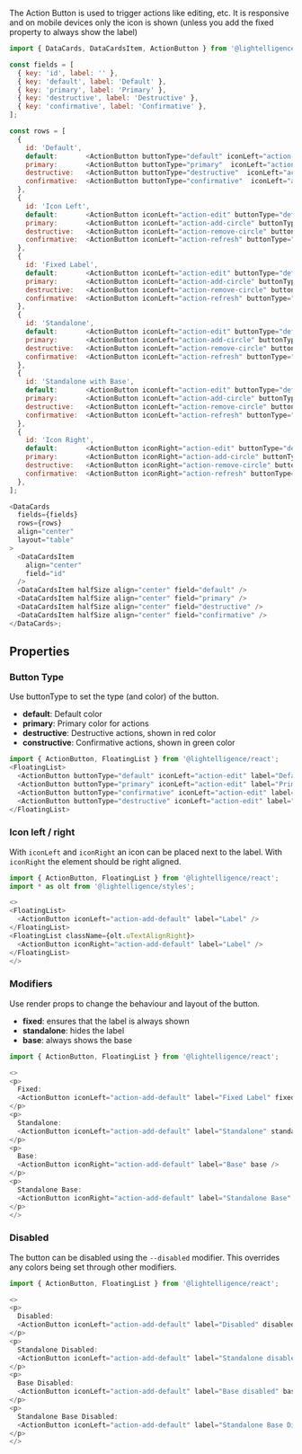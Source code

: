 The Action Button is used to trigger actions like editing, etc.
It is responsive and on mobile devices only the icon is shown (unless you add the fixed property to always show the label)


```js
import { DataCards, DataCardsItem, ActionButton } from '@lightelligence/react';

const fields = [
  { key: 'id', label: '' },
  { key: 'default', label: 'Default' },
  { key: 'primary', label: 'Primary' },
  { key: 'destructive', label: 'Destructive' },
  { key: 'confirmative', label: 'Confirmative' },
];

const rows = [
  {
    id: 'Default',
    default:       <ActionButton buttonType="default" iconLeft="action-edit" />,
    primary:       <ActionButton buttonType="primary"  iconLeft="action-add-circle" />,
    destructive:   <ActionButton buttonType="destructive"  iconLeft="action-remove-circle" />,
    confirmative:  <ActionButton buttonType="confirmative"  iconLeft="action-refresh" />,
  },
  {
    id: 'Icon Left',
    default:       <ActionButton iconLeft="action-edit" buttonType="default" label="Label" />,
    primary:       <ActionButton iconLeft="action-add-circle" buttonType="primary" label="Label" />,
    destructive:   <ActionButton iconLeft="action-remove-circle" buttonType="destructive" label="Label" />,
    confirmative:  <ActionButton iconLeft="action-refresh" buttonType="confirmative" label="Label" />,
  },
  {
    id: 'Fixed Label',
    default:       <ActionButton iconLeft="action-edit" buttonType="default" fixed label="Label" />,
    primary:       <ActionButton iconLeft="action-add-circle" buttonType="primary" fixed label="Label" />,
    destructive:   <ActionButton iconLeft="action-remove-circle" buttonType="destructive" fixed label="Label" />,
    confirmative:  <ActionButton iconLeft="action-refresh" buttonType="confirmative" fixed label="Label" />,
  },
  {
    id: 'Standalone',
    default:       <ActionButton iconLeft="action-edit" buttonType="default" standalone label="Label" />,
    primary:       <ActionButton iconLeft="action-add-circle" buttonType="primary" standalone label="Label" />,
    destructive:   <ActionButton iconLeft="action-remove-circle" buttonType="destructive" standalone label="Label" />,
    confirmative:  <ActionButton iconLeft="action-refresh" buttonType="confirmative" standalone label="Label" />,
  },
  {
    id: 'Standalone with Base',
    default:       <ActionButton iconLeft="action-edit" buttonType="default" standalone base label="Label" />,
    primary:       <ActionButton iconLeft="action-add-circle" buttonType="primary" standalone base label="Label" />,
    destructive:   <ActionButton iconLeft="action-remove-circle" buttonType="destructive" standalone base label="Label" />,
    confirmative:  <ActionButton iconLeft="action-refresh" buttonType="confirmative" standalone base label="Label" />,
  },
  {
    id: 'Icon Right',
    default:       <ActionButton iconRight="action-edit" buttonType="default" label="Label" />,
    primary:       <ActionButton iconRight="action-add-circle" buttonType="primary" label="Label" />,
    destructive:   <ActionButton iconRight="action-remove-circle" buttonType="destructive" label="Label" />,
    confirmative:  <ActionButton iconRight="action-refresh" buttonType="confirmative" label="Label" />,
  },
];

<DataCards
  fields={fields}
  rows={rows}
  align="center"
  layout="table"
>
  <DataCardsItem
    align="center"
    field="id"
  />
  <DataCardsItem halfSize align="center" field="default" />
  <DataCardsItem halfSize align="center" field="primary" />
  <DataCardsItem halfSize align="center" field="destructive" />
  <DataCardsItem halfSize align="center" field="confirmative" />
</DataCards>;
```

## Properties


### Button Type

Use buttonType to set the type (and color) of the button.
- **default**: Default color
- **primary**: Primary color for actions
- **destructive**: Destructive actions, shown in red color
- **constructive**: Confirmative actions, shown in green color

```js
import { ActionButton, FloatingList } from '@lightelligence/react';
<FloatingList>
  <ActionButton buttonType="default" iconLeft="action-edit" label="Default" />
  <ActionButton buttonType="primary" iconLeft="action-edit" label="Primary" />
  <ActionButton buttonType="confirmative" iconLeft="action-edit" label="Confirmative" />
  <ActionButton buttonType="destructive" iconLeft="action-edit" label="Destructive" />
</FloatingList>
```

### Icon left / right

With `iconLeft` and `iconRight` an icon can be placed next to the label.
With `iconRight` the element should be right aligned.

```js
import { ActionButton, FloatingList } from '@lightelligence/react';
import * as olt from '@lightelligence/styles';

<>
<FloatingList>
  <ActionButton iconLeft="action-add-default" label="Label" />
</FloatingList>
<FloatingList className={olt.uTextAlignRight}>
  <ActionButton iconRight="action-add-default" label="Label" />
</FloatingList>
</>
```

### Modifiers

Use render props to change the behaviour and layout of the button.
- **fixed**: ensures that the label is always shown
- **standalone**: hides the label
- **base**: always shows the base

```js
import { ActionButton, FloatingList } from '@lightelligence/react';

<>
<p>
  Fixed:
  <ActionButton iconLeft="action-add-default" label="Fixed Label" fixed />
</p>
<p>
  Standalone:
  <ActionButton iconLeft="action-add-default" label="Standalone" standalone />
</p>
<p>
  Base:
  <ActionButton iconRight="action-add-default" label="Base" base />
</p>
<p>
  Standalone Base:
  <ActionButton iconRight="action-add-default" label="Standalone Base" standalone base />
</p>
</>
```

### Disabled

The button can be disabled using the `--disabled` modifier. This overrides any colors being set through other modifiers.

```js
import { ActionButton, FloatingList } from '@lightelligence/react';

<>
<p>
  Disabled:
  <ActionButton iconLeft="action-add-default" label="Disabled" disabled />
</p>
<p>
  Standalone Disabled:
  <ActionButton iconLeft="action-add-default" label="Standalone disabled" standalone disabled />
</p>
<p>
  Base Disabled:
  <ActionButton iconLeft="action-add-default" label="Base disabled" base disabled />
</p>
<p>
  Standalone Base Disabled:
  <ActionButton iconLeft="action-add-default" label="Standalone Base Disabled" standalone base disabled />
</p>
</>
```